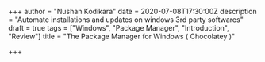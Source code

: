 +++
author = "Nushan Kodikara"
date = 2020-07-08T17:30:00Z
description = "Automate installations and updates on windows 3rd party softwares"
draft = true
tags = ["Windows", "Package Manager", "Introduction", "Review"]
title = "The Package Manager for Windows ( Chocolatey )"

+++
